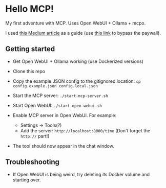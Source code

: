 # Hello MCP!

My first adventure with MCP. Uses Open WebUI + Ollama + mcpo.

I used [this Medium article](https://mychen76.medium.com/mcpo-supercharge-open-webui-with-mcp-tools-4ee55024c371) as a guide (use [this link](https://freedium.cfd/https%3A%2F%2Fmychen76.medium.com%2Fmcpo-supercharge-open-webui-with-mcp-tools-4ee55024c371) to bypass the paywall).

## Getting started

- Get Open WebUI + Ollama working (use Dockerized versions)

- Clone this repo

- Copy the example JSON config to the gitignored location: `cp config.example.json config.local.json`

- Start the MCP server: `./start-mcp-server.sh`

- Start Open WebUI: `./start-open-webui.sh`

- Enable MCP server in Open WebUI. For example:
  - Settings -> Tools(?)
  - Add the server: `http://localhost:8000/time` (Don't forget the `http://` part!)

- The tool should now appear in the chat window.

## Troubleshooting

- If Open WebUI is being weird, try deleting its Docker volume and starting over.
